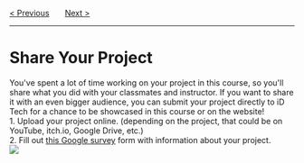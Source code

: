 <a href="/v4/Text-Generation/Generate-Text-with-RNN.md">&lt; Previous</a>
&nbsp;&nbsp;&nbsp;&nbsp;&nbsp;
<a href="/v4/Wrap-Up/Resources.md">Next &gt;</a>
<hr>
<h1>Share Your Project</h1>
You've spent a lot of time working on your project in this course, so you'll share what you did with your classmates and instructor. If you want to share it with an even bigger audience, you can submit your project directly to iD Tech for a chance to be showcased in this course or on the website!
<br>
1. Upload your project online. (depending on the project, that could be on YouTube, itch.io, Google Drive, etc.)
<br>
2. Fill out <a href="https://forms.gle/YmUDZBAad1uQhYJy6">this Google survey</a> form with information about your project.
<br>
<img src="https://i.imgur.com/ZFBRWcM.jpg">
